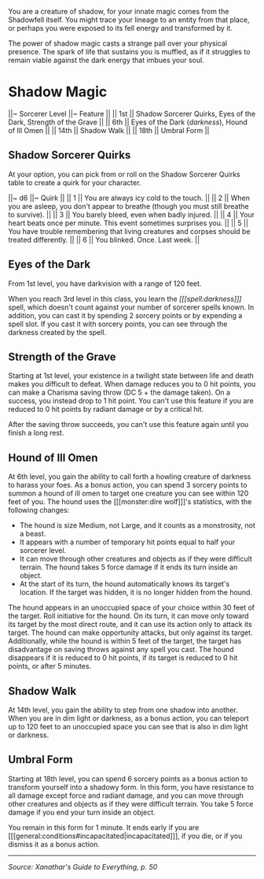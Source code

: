 You are a creature of shadow, for your innate magic comes from the Shadowfell itself. You might trace your lineage to an entity from that place, or perhaps you were exposed to its fell energy and transformed by it.

The power of shadow magic casts a strange pall over your physical presence. The spark of life that sustains you is muffled, as if it struggles to remain viable against the dark energy that imbues your soul.

# Shadow Magic

||~ Sorcerer Level ||~ Feature ||
|| 1st || Shadow Sorcerer Quirks, Eyes of the Dark, Strength of the Grave ||
|| 6th || Eyes of the Dark (_darkness_), Hound of Ill Omen ||
|| 14th || Shadow Walk ||
|| 18th || Umbral Form ||

## Shadow Sorcerer Quirks

At your option, you can pick from or roll on the Shadow Sorcerer Quirks table to create a quirk for your character.

||~ d6 ||~ Quirk ||
|| 1 || You are always icy cold to the touch. ||
|| 2 || When you are asleep, you don't appear to breathe (though you must still breathe to survive). ||
|| 3 || You barely bleed, even when badly injured. ||
|| 4 || Your heart beats once per minute. This event sometimes surprises you. ||
|| 5 || You have trouble remembering that living creatures and corpses should be treated differently. ||
|| 6 || You blinked. Once. Last week. ||

## Eyes of the Dark

From 1st level, you have darkvision with a range of 120 feet.

When you reach 3rd level in this class, you learn the _[[[spell:darkness]]]_ spell, which doesn't count against your number of sorcerer spells known. In addition, you can cast it by spending 2 sorcery points or by expending a spell slot. If you cast it with sorcery points, you can see through the darkness created by the spell.

## Strength of the Grave

Starting at 1st level, your existence in a twilight state between life and death makes you difficult to defeat. When damage reduces you to 0 hit points, you can make a Charisma saving throw (DC 5 + the damage taken). On a success, you instead drop to 1 hit point. You can't use this feature if you are reduced to 0 hit points by radiant damage or by a critical hit.

After the saving throw succeeds, you can't use this feature again until you finish a long rest.

## Hound of Ill Omen

At 6th level, you gain the ability to call forth a howling creature of darkness to harass your foes. As a bonus action, you can spend 3 sorcery points to summon a hound of ill omen to target one creature you can see within 120 feet of you. The hound uses the [[[monster:dire wolf]]]'s statistics, with the following changes:

* The hound is size Medium, not Large, and it counts as a monstrosity, not a beast.
* It appears with a number of temporary hit points equal to half your sorcerer level.
* It can move through other creatures and objects as if they were difficult terrain. The hound takes 5 force damage if it ends its turn inside an object.
* At the start of its turn, the hound automatically knows its target's location. If the target was hidden, it is no longer hidden from the hound.

The hound appears in an unoccupied space of your choice within 30 feet of the target. Roll initiative for the hound. On its turn, it can move only toward its target by the most direct route, and it can use its action only to attack its target. The hound can make opportunity attacks, but only against its target. Additionally, while the hound is within 5 feet of the target, the target has disadvantage on saving throws against any spell you cast. The hound disappears if it is reduced to 0 hit points, if its target is reduced to 0 hit points, or after 5 minutes.

## Shadow Walk

At 14th level, you gain the ability to step from one shadow into another. When you are in dim light or darkness, as a bonus action, you can teleport up to 120 feet to an unoccupied space you can see that is also in dim light or darkness.

## Umbral Form

Starting at 18th level, you can spend 6 sorcery points as a bonus action to transform yourself into a shadowy form. In this form, you have resistance to all damage except force and radiant damage, and you can move through other creatures and objects as if they were difficult terrain. You take 5 force damage if you end your turn inside an object.

You remain in this form for 1 minute. It ends early if you are [[[general:conditions#incapacitated|incapacitated]]], if you die, or if you dismiss it as a bonus action.

----

*Source: Xanathar's Guide to Everything, p. 50*
